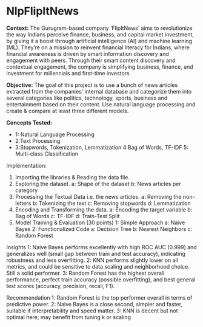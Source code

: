 # NlpFlipltNews

**Context:**
The Gurugram-based company ‘FlipItNews’ aims to revolutionize the way Indians perceive finance, business, and capital market investment, by giving it a boost through artificial intelligence (AI) and machine learning (ML). They’re on a mission to reinvent financial literacy for Indians, where financial awareness is driven by smart information discovery and engagement with peers. Through their smart content discovery and contextual engagement, the company is simplifying business, finance, and investment for millennials and first-time investors

**Objective:**
The goal of this project is to use a bunch of news articles extracted from the companies’ internal database and categorize them into several categories like politics, technology, sports, business and entertainment based on their content. Use natural language processing and create & compare at least three different models.

**Concepts Tested:**
 * 1: Natural Language Processing
 * 2:Text Processing
 * 3:Stopwords, Tokenization, Lemmatization
 4:Bag of Words, TF-IDF
 5: Multi-class Classification

 Implementation:
   1. Importing the libraries & Reading the data file.
   2. Exploring the dataset.
    a: Shape of the dataset
    b: News articles per category
  3. Processing the Textual Data i.e. the news articles.
    a: Removing the non-letters
    b: Tokenizing the text
    c: Removing stopwords
    d: Lemmatization
  4. Encoding and Transforming the data.
    a: Encoding the target variable
    b: Bag of Words
    c: TF-IDF
    d: Train-Test Split
  5. Model Training & Evaluation (30 points)
    1: Simple Approach
      a: Naive Bayes
    2: Functionalized Code
      a: Decision Tree
      b: Nearest Neighbors
      c: Random Forest
     
Insights
  1: Naive Bayes performs excellently with high ROC AUC (0.999) and generalizes well (small gap between train and test accuracy), indicating robustness and less overfitting.
  2: KNN performs slightly lower on all metrics, and could be sensitive to data scaling and neighborhood choice. Still a solid performer.
  3: Random Forest has the highest overall performance, perfect train accuracy (possible overfitting), and best general test scores (accuracy, precision, recall, F1).

Recommendation
1: Random Forest is the top performer overall in terms of predictive power.
2: Naive Bayes is a close second, simpler and faster, suitable if interpretability and speed matter.
3: KNN is decent but not optimal here; may benefit from tuning k or scaling
